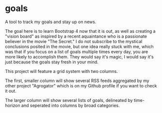 # goals
A tool to track my goals and stay up on news.

The goal here is to learn Bootstrap 4 now that it is out, as well as creating a "vision board" as inspired by a recent aquaintance who is a passionate believer in the movie "The Secret." I do not subscribe to the mystical conclusions posited in the movie, but one idea really stuck with me, which was that if you focus on a list of goals multiple times every day, you are more likely to accomplish them. They would say it's magic, I would say it's just because the goals stay fresh in your mind.

This project will feature a grid system with two columns. 

The first, smaller column will show several RSS feeds aggregated by my other project "Agrogator" which is on my Github profile if you want to check it out. 

The larger column will show several lists of goals, delineated by time-horizon and seperated into columns by broad categories.
